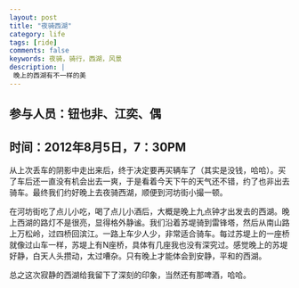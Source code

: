 ```yaml
---
layout: post
title: "夜骑西湖"
category: life
tags: [ride]
comments: false
keywords: 夜骑，骑行，西湖，风景
description: |
 晚上的西湖有不一样的美
---
```


## 参与人员：钮也非、江奕、偶

## 时间：2012年8月5日，7：30PM

从上次丢车的阴影中走出来后，终于决定要再买辆车了（其实是没钱，哈哈）。买了车后还一直没有机会出去一爽，于是看着今天下午的天气还不错，约了也非出去骑车。最终我们约好晚上去夜骑西湖，顺便到河坊街小撮一顿。

在河坊街吃了点儿小吃，喝了点儿小酒后，大概是晚上九点钟才出发去的西湖。晚上西湖的路灯不是很亮，显得格外静谧。我们沿着苏堤骑到雷锋塔，然后从南山路上万松岭，过四桥回滨江。一路上车少人少，非常适合骑车。每过苏堤上的一座桥就像过山车一样，苏堤上有N座桥，具体有几座我也没有深究过。感觉晚上的苏堤好静，白天人头攒动，太过嘈杂。只有晚上才能体会到安静，平和的西湖。

总之这次寂静的西湖给我留下了深刻的印象，当然还有那啤酒，哈哈。